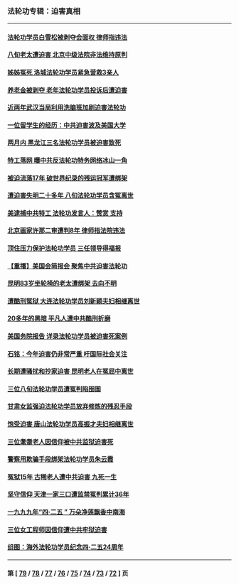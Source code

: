 ### 法轮功专辑：迫害真相
---
#### [法轮功学员白雪松被剥夺会面权 律师指违法](../../pages/nf4379/n14012545.md?06110430) 
#### [八旬老太遭迫害 北京中级法院非法维持原判](../../pages/nf4379/n14011579.md?06110430) 
#### [姊姊冤死 洛城法轮功学员紧急营救3亲人](../../pages/nf4379/n14011859.md?06110430) 
#### [养老金被剥夺 老年法轮功学员投诉后遭迫害](../../pages/nf4379/n14011154.md?06110430) 
#### [近两年武汉当局利用洗脑班加剧迫害法轮功](../../pages/nf4379/n14009413.md?06110430) 
#### [一位留学生的经历：中共迫害波及美国大学](../../pages/nf4379/n14008375.md?06110430) 
#### [两月内 黑龙江三名法轮功学员被迫害致死](../../pages/nf4379/n14006552.md?06110430) 
#### [特工落网 曝中共反法轮功特务网络冰山一角](../../pages/nf4379/n14006412.md?06110430) 
#### [被迫流落17年 破世界纪录的残运冠军遭绑架](../../pages/nf4379/n14006004.md?06110430) 
#### [遭迫害失明二十多年 八旬法轮功学员含冤离世](../../pages/nf4379/n14005431.md?06110430) 
#### [美逮捕中共特工 法轮功发言人：赞赏 支持](../../pages/nf4379/n14005107.md?06110430) 
#### [北京画家许那二审遭判8年 律师指法院违法](../../pages/nf4379/n14004182.md?06110430) 
#### [顶住压力保护法轮功学员 三任领导得福报](../../pages/nf4379/n14002440.md?06110430) 
#### [【重播】美国会简报会 聚焦中共迫害法轮功](../../pages/nf4379/n14002932.md?06110430) 
#### [昆明83岁坐轮椅的老太遭绑架 去向不明](../../pages/nf4379/n14000874.md?06110430) 
#### [遭酷刑冤狱 大连法轮功学员刘新颖夫妇相继离世](../../pages/nf4379/n13998111.md?06110430) 
#### [20多年的黑暗 平凡人遭中共酷刑折磨](../../pages/nf4379/n13997976.md?06110430) 
#### [美国务院报告 详录法轮功学员被迫害死案例](../../pages/nf4379/n13997752.md?06110430) 
#### [石铭：今年迫害仍非常严重 吁国际社会关注](../../pages/nf4379/n13996099.md?06110430) 
#### [长期遭骚扰和抄家迫害 昆明老人在冤屈中离世](../../pages/nf4379/n13990487.md?06110430) 
#### [三位八旬法轮功学员遭冤判陷囹圄](../../pages/nf4379/n13988869.md?06110430) 
#### [甘肃女监强迫法轮功学员放弃修炼的残忍手段](../../pages/nf4379/n13988053.md?06110430) 
#### [饱受迫害 唐山法轮功学员高振才夫妇相继离世](../../pages/nf4379/n13987209.md?06110430) 
#### [三位耄耋老人因信仰被中共监狱迫害死](../../pages/nf4379/n13986618.md?06110430) 
#### [警察用欺骗手段绑架法轮功学员朱云霞](../../pages/nf4379/n13985959.md?06110430) 
#### [冤狱15年 古稀老人遭中共迫害 九死一生](../../pages/nf4379/n13985199.md?06110430) 
#### [坚守信仰 天津一家三口遭监禁冤判累计36年](../../pages/nf4379/n13983791.md?06110430) 
#### [一九九九年“四·二五 ” 万朵净莲飘香中南海](../../pages/nf4379/n13984266.md?06110430) 
#### [三位女工程师因信仰遭中共牢狱迫害](../../pages/nf4379/n13982891.md?06110430) 
#### [组图：海外法轮功学员纪念四‧二五24周年](../../pages/nf4379/n13979790.md?06110430) 

---
#### 第 [ [79](./79.md?06110430) / [78](./78.md?06110430) / [77](./77.md?06110430) / [76](./76.md?06110430) / [75](./75.md?06110430) / [74](./74.md?06110430) / [73](./73.md?06110430) / [72](./72.md?06110430) ] 页
